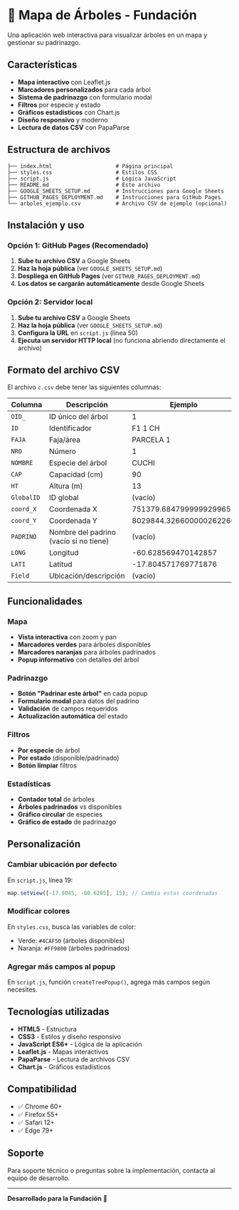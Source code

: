 # 🌳 Mapa de Árboles - Fundación

Una aplicación web interactiva para visualizar árboles en un mapa y gestionar su padrinazgo.

## Características

- **Mapa interactivo** con Leaflet.js
- **Marcadores personalizados** para cada árbol
- **Sistema de padrinazgo** con formulario modal
- **Filtros** por especie y estado
- **Gráficos estadísticos** con Chart.js
- **Diseño responsivo** y moderno
- **Lectura de datos CSV** con PapaParse

## Estructura de archivos

```
├── index.html                    # Página principal
├── styles.css                    # Estilos CSS
├── script.js                     # Lógica JavaScript
├── README.md                     # Este archivo
├── GOOGLE_SHEETS_SETUP.md        # Instrucciones para Google Sheets
├── GITHUB_PAGES_DEPLOYMENT.md    # Instrucciones para GitHub Pages
└── arboles_ejemplo.csv           # Archivo CSV de ejemplo (opcional)
```

## Instalación y uso

### Opción 1: GitHub Pages (Recomendado)

1. **Sube tu archivo CSV** a Google Sheets
2. **Haz la hoja pública** (ver `GOOGLE_SHEETS_SETUP.md`)
3. **Despliega en GitHub Pages** (ver `GITHUB_PAGES_DEPLOYMENT.md`)
4. **Los datos se cargarán automáticamente** desde Google Sheets

### Opción 2: Servidor local

1. **Sube tu archivo CSV** a Google Sheets
2. **Haz la hoja pública** (ver `GOOGLE_SHEETS_SETUP.md`)
3. **Configura la URL** en `script.js` (línea 50)
4. **Ejecuta un servidor HTTP local** (no funciona abriendo directamente el archivo)

## Formato del archivo CSV

El archivo `c.csv` debe tener las siguientes columnas:

| Columna | Descripción | Ejemplo |
|---------|-------------|---------|
| `OID_` | ID único del árbol | 1 |
| `ID` | Identificador | F1 1 CH |
| `FAJA` | Faja/área | PARCELA 1 |
| `NRO` | Número | 1 |
| `NOMBRE` | Especie del árbol | CUCHI |
| `CAP` | Capacidad (cm) | 90 |
| `HT` | Altura (m) | 13 |
| `GlobalID` | ID global | (vacío) |
| `coord_X` | Coordenada X | 751379.684799999929965 |
| `coord_Y` | Coordenada Y | 8029844.326600000262260 |
| `PADRINO` | Nombre del padrino (vacío si no tiene) | (vacío) |
| `LONG` | Longitud | -60.628569470142857 |
| `LATI` | Latitud | -17.804571769771876 |
| `Field` | Ubicación/descripción | (vacío) |

## Funcionalidades

### Mapa
- **Vista interactiva** con zoom y pan
- **Marcadores verdes** para árboles disponibles
- **Marcadores naranjas** para árboles padrinados
- **Popup informativo** con detalles del árbol

### Padrinazgo
- **Botón "Padrinar este árbol"** en cada popup
- **Formulario modal** para datos del padrino
- **Validación** de campos requeridos
- **Actualización automática** del estado

### Filtros
- **Por especie** de árbol
- **Por estado** (disponible/padrinado)
- **Botón limpiar** filtros

### Estadísticas
- **Contador total** de árboles
- **Árboles padrinados** vs disponibles
- **Gráfico circular** de especies
- **Gráfico de estado** de padrinazgo

## Personalización

### Cambiar ubicación por defecto
En `script.js`, línea 19:
```javascript
map.setView([-17.8045, -60.6285], 15); // Cambia estas coordenadas
```

### Modificar colores
En `styles.css`, busca las variables de color:
- Verde: `#4CAF50` (árboles disponibles)
- Naranja: `#FF9800` (árboles padrinados)

### Agregar más campos al popup
En `script.js`, función `createTreePopup()`, agrega más campos según necesites.

## Tecnologías utilizadas

- **HTML5** - Estructura
- **CSS3** - Estilos y diseño responsivo
- **JavaScript ES6+** - Lógica de la aplicación
- **Leaflet.js** - Mapas interactivos
- **PapaParse** - Lectura de archivos CSV
- **Chart.js** - Gráficos estadísticos

## Compatibilidad

- ✅ Chrome 60+
- ✅ Firefox 55+
- ✅ Safari 12+
- ✅ Edge 79+

## Soporte

Para soporte técnico o preguntas sobre la implementación, contacta al equipo de desarrollo.

---

**Desarrollado para la Fundación** 🌱
